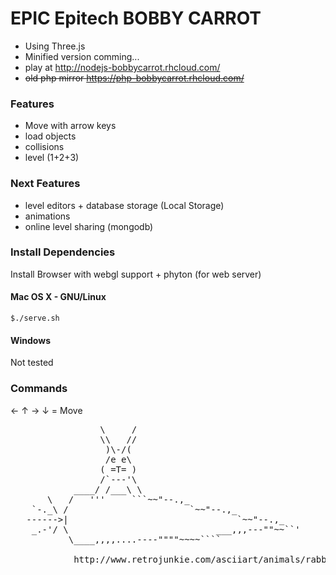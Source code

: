 EPIC Epitech BOBBY CARROT
================================

* Using Three.js
* Minified version comming...
* play at http://nodejs-bobbycarrot.rhcloud.com/
* ~~old php mirror https://php-bobbycarrot.rhcloud.com/~~

### Features

* Move with arrow keys
* load objects
* collisions
* level (1+2+3)

### Next Features

* level editors + database storage (Local Storage)
* animations
* online level sharing (mongodb)

### Install Dependencies

Install Browser with webgl support + phyton (for web server)

#### Mac OS X - GNU/Linux 

    $./serve.sh

#### Windows
    
Not tested


### Commands

&larr; &uarr; &rarr; &darr; = Move


<pre>
                 \     /
                 \\   //
                  )\-/(
                  /e e\
                 ( =T= )
                 /`---'\
            ____/ /___\ \
       \   /   '''     ```~~"--.,_
    `-._\ /                       `~~"--.,_
   ------>|                                `~~"--.,_
    _.-'/ \                            ___,,,---""~~``'
           \____,,,,....----""""~~~~````
           
            http://www.retrojunkie.com/asciiart/animals/rabbits.htm
</pre>
